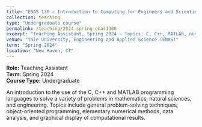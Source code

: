 ```yaml
---
title: "ENAS 130 – Introduction to Computing for Engineers and Scientists"
collection: teaching
type: "Undergraduate course"
permalink: /teaching/2024-spring-enas1300
excerpt: "Teaching Assistant, Spring 2024 – Topics: C, C++, MATLAB, numerical methods, and data analysis."
venue: "Yale University, Engineering and Applied Science (ENAS)"
term: "Spring 2024"
location: "New Haven, CT"
---
```


**Role:** Teaching Assistant  
**Term:** Spring 2024  
**Course Type:** Undergraduate

An introduction to the use of the C, C++ and MATLAB programming languages to solve a variety of problems in mathematics, natural sciences, and engineering. Topics include general problem-solving techniques, object-oriented programming, elementary numerical methods, data analysis, and graphical display of computational results.
